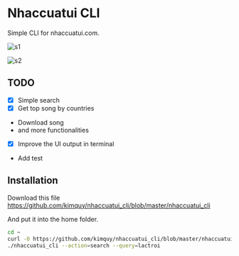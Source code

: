# Nhaccuatui CLI

Simple CLI for nhaccuatui.com.

![s1](https://cloud.githubusercontent.com/assets/2282642/26550464/0afac870-44a8-11e7-92ba-08a51d1d2488.png)

![s2](https://cloud.githubusercontent.com/assets/2282642/26550466/0ccbe31e-44a8-11e7-9ccd-504dafddab49.png)

## TODO

* [x] Simple search
* [x] Get top song by countries
* Download song
* and more functionalities
* [x] Improve the UI output in terminal
* Add test

## Installation

Download this file https://github.com/kimquy/nhaccuatui_cli/blob/master/nhaccuatui_cli

And put it into the home folder.

```bash
cd ~
curl -O https://github.com/kimquy/nhaccuatui_cli/blob/master/nhaccuatui_cli
./nhaccuatui_cli --action=search --query=lactroi
```
